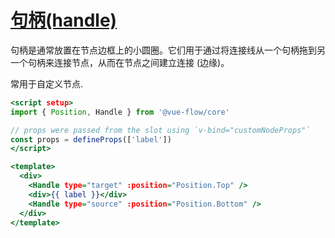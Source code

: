 # [句柄(handle)](https://vueflow.dev/guide/handle.html)

句柄是通常放置在节点边框上的小圆圈。它们用于通过将连接线从一个句柄拖到另一个句柄来连接节点，从而在节点之间建立连接 (边缘)。

常用于自定义节点.



```htm
<script setup>
import { Position, Handle } from '@vue-flow/core'

// props were passed from the slot using `v-bind="customNodeProps"`
const props = defineProps(['label'])
</script>

<template>
  <div>
    <Handle type="target" :position="Position.Top" />
    <div>{{ label }}</div>
    <Handle type="source" :position="Position.Bottom" />
  </div>
</template>


```



































